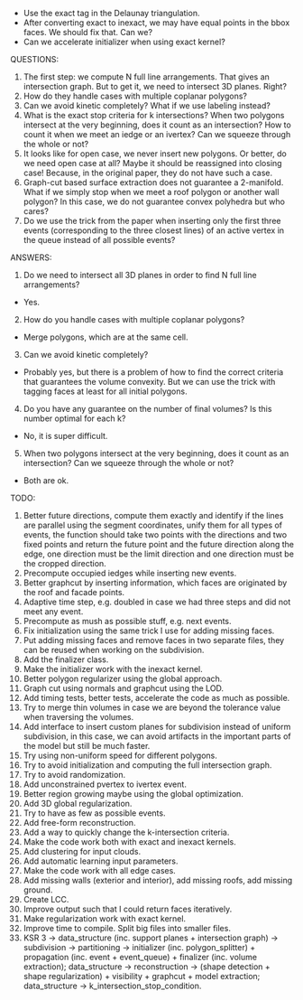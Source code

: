 * Use the exact tag in the Delaunay triangulation.
* After converting exact to inexact, we may have equal points in the bbox faces. We should fix that. Can we?
* Can we accelerate initializer when using exact kernel?

QUESTIONS:
1. The first step: we compute N full line arrangements. That gives an intersection graph. But to get it, we need to intersect 3D planes. Right?
2. How do they handle cases with multiple coplanar polygons?
3. Can we avoid kinetic completely? What if we use labeling instead?
4. What is the exact stop criteria for k intersections? When two polygons intersect at the very beginning, does it count as an intersection? How to count it when we meet an iedge or an ivertex? Can we squeeze through the whole or not?
5. It looks like for open case, we never insert new polygons. Or better, do we need open case at all? Maybe it should be reassigned into closing case! Because, in the original paper, they do not have such a case.
6. Graph-cut based surface extraction does not guarantee a 2-manifold. What if we simply stop when we meet a roof polygon or another wall polygon? In this case, we do not guarantee convex polyhedra but who cares?
7. Do we use the trick from the paper when inserting only the first three events (corresponding to the three closest lines) of an active vertex in the queue instead of all possible events?

ANSWERS:
1. Do we need to intersect all 3D planes in order to find N full line arrangements?
- Yes.

2. How do you handle cases with multiple coplanar polygons?
- Merge polygons, which are at the same cell.

3. Can we avoid kinetic completely?
- Probably yes, but there is a problem of how to find the correct criteria that guarantees the volume convexity. But we can use the trick with tagging faces at least for all initial polygons.

4. Do you have any guarantee on the number of final volumes? Is this number optimal for each k?
- No, it is super difficult.

5. When two polygons intersect at the very beginning, does it count as an intersection? Can we squeeze through the whole or not?
- Both are ok.

TODO:
1. Better future directions, compute them exactly and identify if the lines are parallel using the segment coordinates, unify them for all types of events, the function should take two points with the directions and two fixed points and return the future point and the future direction along the edge, one direction must be the limit direction and one direction must be the cropped direction.
2. Precompute occupied iedges while inserting new events.
3. Better graphcut by inserting information, which faces are originated by the roof and facade points.
4. Adaptive time step, e.g. doubled in case we had three steps and did not meet any event.
5. Precompute as mush as possible stuff, e.g. next events.
6. Fix initialization using the same trick I use for adding missing faces.
7. Put adding missing faces and remove faces in two separate files, they can be reused when working on the subdivision.
8. Add the finalizer class.
9. Make the initializer work with the inexact kernel.
10. Better polygon regularizer using the global approach.
11. Graph cut using normals and graphcut using the LOD.
12. Add timing tests, better tests, accelerate the code as much as possible.
13. Try to merge thin volumes in case we are beyond the tolerance value when traversing the volumes.
14. Add interface to insert custom planes for subdivision instead of uniform subdivision, in this case, we can avoid artifacts in the important parts of the model but still be much faster.
15. Try using non-uniform speed for different polygons.
16. Try to avoid initialization and computing the full intersection graph.
17. Try to avoid randomization.
18. Add unconstrained pvertex to ivertex event.
19. Better region growing maybe using the global optimization.
20. Add 3D global regularization.
21. Try to have as few as possible events.
22. Add free-form reconstruction.
23. Add a way to quickly change the k-intersection criteria.
24. Make the code work both with exact and inexact kernels.
25. Add clustering for input clouds.
26. Add automatic learning input parameters.
27. Make the code work with all edge cases.
28. Add missing walls (exterior and interior), add missing roofs, add missing ground.
29. Create LCC.
30. Improve output such that I could return faces iteratively.
31. Make regularization work with exact kernel.
32. Improve time to compile. Split big files into smaller files.
33. KSR 3 -> data_structure (inc. support planes + intersection graph) -> subdivision -> partitioning -> initializer (inc. polygon_splitter) + propagation (inc. event + event_queue) + finalizer (inc. volume extraction); data_structure -> reconstruction -> (shape detection + shape regularization) + visibility + graphcut + model extraction; data_structure -> k_intersection_stop_condition.
